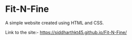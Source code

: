 # Fit-N-Fine
A simple website created using HTML and CSS.

Link to the site:- https://siddharthkt45.github.io/Fit-N-Fine/
